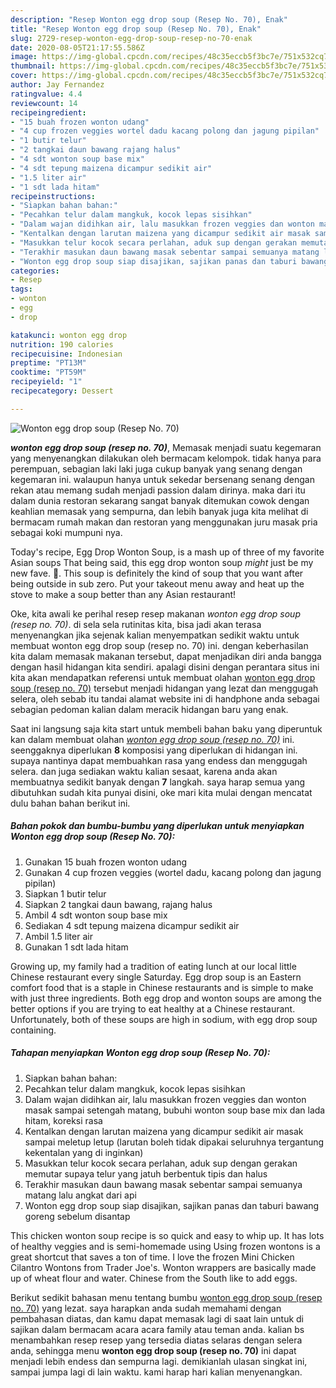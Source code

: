 ```yaml
---
description: "Resep Wonton egg drop soup (Resep No. 70), Enak"
title: "Resep Wonton egg drop soup (Resep No. 70), Enak"
slug: 2729-resep-wonton-egg-drop-soup-resep-no-70-enak
date: 2020-08-05T21:17:55.586Z
image: https://img-global.cpcdn.com/recipes/48c35eccb5f3bc7e/751x532cq70/wonton-egg-drop-soup-resep-no-70-foto-resep-utama.jpg
thumbnail: https://img-global.cpcdn.com/recipes/48c35eccb5f3bc7e/751x532cq70/wonton-egg-drop-soup-resep-no-70-foto-resep-utama.jpg
cover: https://img-global.cpcdn.com/recipes/48c35eccb5f3bc7e/751x532cq70/wonton-egg-drop-soup-resep-no-70-foto-resep-utama.jpg
author: Jay Fernandez
ratingvalue: 4.4
reviewcount: 14
recipeingredient:
- "15 buah frozen wonton udang"
- "4 cup frozen veggies wortel dadu kacang polong dan jagung pipilan"
- "1 butir telur"
- "2 tangkai daun bawang rajang halus"
- "4 sdt wonton soup base mix"
- "4 sdt tepung maizena dicampur sedikit air"
- "1.5 liter air"
- "1 sdt lada hitam"
recipeinstructions:
- "Siapkan bahan bahan:"
- "Pecahkan telur dalam mangkuk, kocok lepas sisihkan"
- "Dalam wajan didihkan air, lalu masukkan frozen veggies dan wonton masak sampai setengah matang, bubuhi wonton soup base mix dan lada hitam, koreksi rasa"
- "Kentalkan dengan larutan maizena yang dicampur sedikit air masak sampai meletup letup (larutan boleh tidak dipakai seluruhnya tergantung kekentalan yang di inginkan)"
- "Masukkan telur kocok secara perlahan, aduk sup dengan gerakan memutar supaya telur yang jatuh berbentuk tipis dan halus"
- "Terakhir masukan daun bawang masak sebentar sampai semuanya matang lalu angkat dari api"
- "Wonton egg drop soup siap disajikan, sajikan panas dan taburi bawang goreng sebelum disantap"
categories:
- Resep
tags:
- wonton
- egg
- drop

katakunci: wonton egg drop 
nutrition: 190 calories
recipecuisine: Indonesian
preptime: "PT13M"
cooktime: "PT59M"
recipeyield: "1"
recipecategory: Dessert

---
```



![Wonton egg drop soup (Resep No. 70)](https://img-global.cpcdn.com/recipes/48c35eccb5f3bc7e/751x532cq70/wonton-egg-drop-soup-resep-no-70-foto-resep-utama.jpg)

<b><i>wonton egg drop soup (resep no. 70)</i></b>, Memasak menjadi suatu kegemaran yang menyenangkan dilakukan oleh bermacam kelompok. tidak hanya para perempuan, sebagian laki laki juga cukup banyak yang senang dengan kegemaran ini. walaupun hanya untuk sekedar bersenang senang dengan rekan atau memang sudah menjadi passion dalam dirinya. maka dari itu dalam dunia restoran sekarang sangat banyak ditemukan cowok dengan keahlian memasak yang sempurna, dan lebih banyak juga kita melihat di bermacam rumah makan dan restoran yang menggunakan juru masak pria sebagai koki mumpuni nya.

Today&#39;s recipe, Egg Drop Wonton Soup, is a mash up of three of my favorite Asian soups That being said, this egg drop wonton soup *might* just be my new fave. 🙂. This soup is definitely the kind of soup that you want after being outside in sub zero. Put your takeout menu away and heat up the stove to make a soup better than any Asian restaurant!

Oke, kita awali ke perihal resep resep makanan <i>wonton egg drop soup (resep no. 70)</i>. di sela sela rutinitas kita, bisa jadi akan terasa menyenangkan jika sejenak kalian menyempatkan sedikit waktu untuk membuat wonton egg drop soup (resep no. 70) ini. dengan keberhasilan kita dalam memasak makanan tersebut, dapat menjadikan diri anda bangga dengan hasil hidangan kita sendiri. apalagi disini dengan perantara situs ini kita akan mendapatkan referensi untuk membuat olahan <u>wonton egg drop soup (resep no. 70)</u> tersebut menjadi hidangan yang lezat dan menggugah selera, oleh sebab itu tandai alamat website ini di handphone anda sebagai sebagian pedoman kalian dalam meracik hidangan baru yang enak.


Saat ini langsung saja kita start untuk membeli bahan baku yang diperuntuk kan dalam membuat olahan <u><i>wonton egg drop soup (resep no. 70)</i></u> ini. seenggaknya diperlukan <b>8</b> komposisi yang diperlukan di hidangan ini. supaya nantinya dapat membuahkan rasa yang endess dan menggugah selera. dan juga sediakan waktu kalian sesaat, karena anda akan membuatnya sedikit banyak dengan <b>7</b> langkah. saya harap semua yang dibutuhkan sudah kita punyai disini, oke mari kita mulai dengan mencatat dulu bahan bahan berikut ini.

<!--inarticleads1-->

##### Bahan pokok dan bumbu-bumbu yang diperlukan untuk menyiapkan Wonton egg drop soup (Resep No. 70):

1. Gunakan 15 buah frozen wonton udang
1. Gunakan 4 cup frozen veggies (wortel dadu, kacang polong dan jagung pipilan)
1. Siapkan 1 butir telur
1. Siapkan 2 tangkai daun bawang, rajang halus
1. Ambil 4 sdt wonton soup base mix
1. Sediakan 4 sdt tepung maizena dicampur sedikit air
1. Ambil 1.5 liter air
1. Gunakan 1 sdt lada hitam


Growing up, my family had a tradition of eating lunch at our local little Chinese restaurant every single Saturday. Egg drop soup is an Eastern comfort food that is a staple in Chinese restaurants and is simple to make with just three ingredients. Both egg drop and wonton soups are among the better options if you are trying to eat healthy at a Chinese restaurant. Unfortunately, both of these soups are high in sodium, with egg drop soup containing. 

<!--inarticleads2-->

##### Tahapan menyiapkan Wonton egg drop soup (Resep No. 70):

1. Siapkan bahan bahan:
1. Pecahkan telur dalam mangkuk, kocok lepas sisihkan
1. Dalam wajan didihkan air, lalu masukkan frozen veggies dan wonton masak sampai setengah matang, bubuhi wonton soup base mix dan lada hitam, koreksi rasa
1. Kentalkan dengan larutan maizena yang dicampur sedikit air masak sampai meletup letup (larutan boleh tidak dipakai seluruhnya tergantung kekentalan yang di inginkan)
1. Masukkan telur kocok secara perlahan, aduk sup dengan gerakan memutar supaya telur yang jatuh berbentuk tipis dan halus
1. Terakhir masukan daun bawang masak sebentar sampai semuanya matang lalu angkat dari api
1. Wonton egg drop soup siap disajikan, sajikan panas dan taburi bawang goreng sebelum disantap


This chicken wonton soup recipe is so quick and easy to whip up. It has lots of healthy veggies and is semi-homemade using Using frozen wontons is a great shortcut that saves a ton of time. I love the frozen Mini Chicken Cilantro Wontons from Trader Joe&#39;s. Wonton wrappers are basically made up of wheat flour and water. Chinese from the South like to add eggs. 

Berikut sedikit bahasan menu tentang bumbu <u>wonton egg drop soup (resep no. 70)</u> yang lezat. saya harapkan anda sudah memahami dengan pembahasan diatas, dan kamu dapat memasak lagi di saat lain untuk di sajikan dalam bermacam acara acara family atau teman anda. kalian bs menambahkan resep resep yang tersedia diatas selaras dengan selera anda, sehingga menu <b>wonton egg drop soup (resep no. 70)</b> ini dapat menjadi lebih endess dan sempurna lagi. demikianlah ulasan singkat ini, sampai jumpa lagi di lain waktu. kami harap hari kalian menyenangkan.
